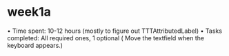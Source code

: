 week1a
======
• Time spent: 10-12 hours (mostly to figure out TTTAttributedLabel) 
• Tasks completed: All required ones, 1 optional ( Move the textfield when the keyboard appears.)
